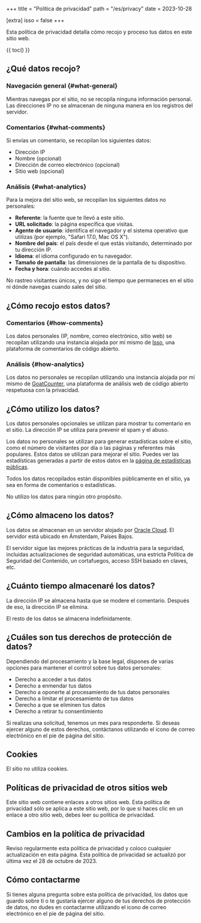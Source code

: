 +++
title = "Política de privacidad"
path = "/es/privacy"
date = 2023-10-28

[extra]
isso = false
+++

Esta política de privacidad detalla cómo recojo y proceso tus datos en este sitio web.

{{ toc() }}

## ¿Qué datos recojo?

### Navegación general {#what-general}

Mientras navegas por el sitio, no se recopila ninguna información personal. Las direcciones IP no se almacenan de ninguna manera en los registros del servidor.

### Comentarios {#what-comments}

Si envías un comentario, se recopilan los siguientes datos:

- Dirección IP
- Nombre (opcional)
- Dirección de correo electrónico (opcional)
- Sitio web (opcional)

### Análisis {#what-analytics}

Para la mejora del sitio web, se recopilan los siguientes datos no personales:

- **Referente**: la fuente que te llevó a este sitio.
- **URL solicitado**: la página específica que visitas.
- **Agente de usuario**: identifica el navegador y el sistema operativo que utilizas (por ejemplo, "Safari 17.0, Mac OS X").
- **Nombre del país**: el país desde el que estás visitando, determinado por tu dirección IP.
- **Idioma**: el idioma configurado en tu navegador.
- **Tamaño de pantalla**: las dimensiones de la pantalla de tu dispositivo.
- **Fecha y hora**: cuándo accedes al sitio.

No rastreo visitantes únicos, y no sigo el tiempo que permaneces en el sitio ni dónde navegas cuando sales del sitio.

## ¿Cómo recojo estos datos?

### Comentarios {#how-comments}

Los datos personales (IP, nombre, correo electrónico, sitio web) se recopilan utilizando una instancia alojada por mí mismo de [Isso](https://isso-comments.de/), una plataforma de comentarios de código abierto.

### Análisis {#how-analytics}

Los datos no personales se recopilan utilizando una instancia alojada por mí mismo de [GoatCounter](https://www.goatcounter.com/), una plataforma de análisis web de código abierto respetuosa con la privacidad.

## ¿Cómo utilizo los datos?

Los datos personales opcionales se utilizan para mostrar tu comentario en el sitio. La dirección IP se utiliza para prevenir el spam y el abuso.

Los datos no personales se utilizan para generar estadísticas sobre el sitio, como el número de visitantes por día o las páginas y referentes más populares. Estos datos se utilizan para mejorar el sitio. Puedes ver las estadísticas generadas a partir de estos datos en la [página de estadísticas públicas](https://stats.osc.garden/).

Todos los datos recopilados están disponibles públicamente en el sitio, ya sea en forma de comentarios o estadísticas.

No utilizo los datos para ningún otro propósito.

## ¿Cómo almaceno los datos?

Los datos se almacenan en un servidor alojado por [Oracle Cloud](https://cloud.oracle.com/). El servidor está ubicado en Ámsterdam, Países Bajos.

El servidor sigue las mejores prácticas de la industria para la seguridad, incluidas actualizaciones de seguridad automáticas, una estricta Política de Seguridad del Contenido, un cortafuegos, acceso SSH basado en claves, etc.

## ¿Cuánto tiempo almacenaré los datos?

La dirección IP se almacena hasta que se modere el comentario. Después de eso, la dirección IP se elimina.

El resto de los datos se almacena indefinidamente.

## ¿Cuáles son tus derechos de protección de datos?

Dependiendo del procesamiento y la base legal, dispones de varias opciones para mantener el control sobre tus datos personales:

- Derecho a acceder a tus datos
- Derecho a enmendar tus datos
- Derecho a oponerte al procesamiento de tus datos personales
- Derecho a limitar el procesamiento de tus datos
- Derecho a que se eliminen tus datos
- Derecho a retirar tu consentimiento

Si realizas una solicitud, tenemos un mes para responderte. Si deseas ejercer alguno de estos derechos, contáctanos utilizando el icono de correo electrónico en el pie de página del sitio.

## Cookies

El sitio no utiliza cookies.

## Políticas de privacidad de otros sitios web

Este sitio web contiene enlaces a otros sitios web. Esta política de privacidad sólo se aplica a este sitio web, por lo que si haces clic en un enlace a otro sitio web, debes leer su política de privacidad.

## Cambios en la política de privacidad

Reviso regularmente esta política de privacidad y coloco cualquier actualización en esta página. Esta política de privacidad se actualizó por última vez el 28 de octubre de 2023.

## Cómo contactarme

Si tienes alguna pregunta sobre esta política de privacidad, los datos que guardo sobre ti o te gustaría ejercer alguno de tus derechos de protección de datos, no dudes en contactarme utilizando el icono de correo electrónico en el pie de página del sitio.

